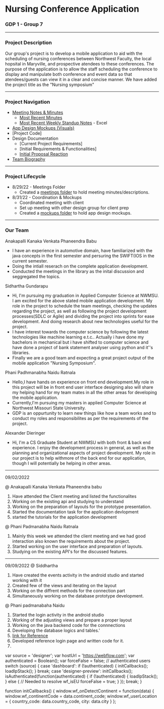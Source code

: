 # Nursing Conference Application

### GDP 1 - Group 7

---

### Project Description

Our group's project is to develop a mobile application to aid with the scheduling of nursing conferences between Northwest Faculty, the local hopsital in Maryville, and prospective atendees to these conferences.  The purpose of the application is to allow the staff scheduling the conference to display and manipulate both conference and event data so that atendees/guests can view it in a clear and concise manner.
We have added the project title as the "Nursing symposium"

---

### Project Navigation

 - [Meeting Notes & Minutes](/Meetings/)
    - [Most Recent Minutes](/Meetings/minutes_8_25.md)
    - [Most Recent Weekly Standup Notes](/Meetings/SU%20Meeting%201.xlsx) - Excel
 - [App Design Mockups (Visuals)](/Mockups/)
 - [Project Code]
 - Design Documentation
    - [Current Project Requirements]
    - [Initial Requirements & Functionalities]
    - [Initial Proposal Reaction](application_propopsal.md)
 - [Team Biography](#our-team)

---

### Project Lifecycle

- 8/29/22 - Meetings Folder
    - Created a [meetings folder](/Meetings/) to hold meeting minutes/descriptions.
- 8/31/22 - Coordination & Mockups
    - Coordinated meeting with client
    - Set up meeting with other design group for client prep
    - Created a [mockups folder](/Mockups/) to hold app design mockups.

---

### Our Team

Anakapalli Kanaka Venkata Phaneendra Babu

 - I have an experience in automotive domain, have familiarized with the java concepts in the first semester and persuring the SWIFT(IOS in the current semester.
 - Doing the intiall reserach on the complete application development.
 - Conducted the meetings in the library as the inital discussion and seggregated the topics.


Sidhartha Gundarapu

- Hi, I'm pursuing my graduation in Applied Computer Science at NWMSU. I am excited for the above stated mobile application development. My role in the project to schedule the team meetings, checking the updates regarding the project, as well as following the project development processes(SDLC or Agile) and dividing the project into sprints for ease development. And doing research about new technologies useful for the project.
- I have interest towards the computer science by following the latest technologies like machine learning e.t.c.. Actually i have done my bachelors in mechanical but i have shifted to computer science and have done a project of bank statement analyser using python and it''s libraries.
- Finally we are a good team and expecting a great project output of the mobile application "Nursing Symposium".

Phani Padhmanabha Naidu Ratnala

 - Hello,I have hands on experience on front end development.My role in this project will be in front end user interface designing also will share my helping hand for my team mates in all the other areas for developing the mobile application.
 - Currently,I'm pursuing my masters in applied Computer Science at Northwest Missouri State University.
 - GDP is an oppurtunity to learn new things like how a team works and to conduct my roles and responsibilites as per the requirements of the project.

Alexander Dieringer

- Hi, I'm a CS Graduate Student at NWMSU with both front & back end experience.  I enjoy the development process in general, as well as the planning and organizational aspects of project development.  My role in our project is to help withmore of the back end for our application, though I will potentially be helping in other areas.
-----------------------------------------------------------------------------
09/02/2022

@ Anakapalli Kanaka Venkata Phaneendra babu
1. Have attended the Client meeting and listed the functionalites
2. Working on the existing api and studying to understand
3. Working on the preparation of layouts for the prototype presentation.
4. Started the documentation task for the application devlopment
5. started the tutorials for the application development

@ Phani Padmanabha Naidu Ratnala
1) Mainly this week we attended the client meeting and we had good interaction also known the requirements about the project.
2) Started working on the user interface and preparation of layouts.
3) Studying on the existing API's for the discussed features.

-----------------------------------------
09/09/2022
@ Siddhartha
1. Have created the events activity in the android studio and started working with it 
2. Created few of the views and iterating on the layout
3. Working on the diffrent methods for the connection part
4. Simultaneously working on the database prototype development.

@ Phani padmanabaha Naidu
1. Started the login activity in the android studio
2. Working of the adjusting views and prepare a proper layout
3. Working on the java backend code for the connnections
4. Developing the database logics and tables.'
5. [link for Reference](https://webflow.com/design/nursing-symposium)
6. Developed reference login page and written code for it.
7. <!DOCTYPE html><html><head><meta charset="utf-8"><meta http-equiv="X-UA-Compatible" content="IE=edge,chrome=1"><meta name="app-version"><meta name="_csrf" href="/manifest.json"><meta name="viewport" content="width=device-width, initial-scale=1"><meta name="theme-color" content="#3490eb"><link rel="stylesheet"> <title>Webflow - Nursing Symposium</title><link rel="icon" 
var source = 'designer';
var hostUrl = 'https://webflow.com';
var authenticated = Boolean();
var forceFalse = false;
// authenticated users
switch (source) {
  case 'dashboard':
    if (!authenticated) {
      initCallbacks();
      loadIpStack();
    }
    break;
  case 'designer-preview':
    initCallbacks();
    isAuthenticated(function(authenticated) {
      if (!authenticated) {
        loadIpStack();
      } else {
        // Needed to resolve wf_isEU
        forceFalse = true;
      }
    });
    break;
}

function initCallbacks() {
  window.wf_onDetectContinent = function(data) { 
    window.wf_continentCode = data.continent_code; 
    window.wf_userLocation = {
      country_code: data.country_code,
      city: data.city
    }
  };
